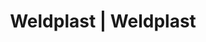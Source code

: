 ---
Link: "file:/Users/vinayakpatel/Downloads/www.weldplast.cz/eshop_products_compare/add/eshop-products-variant183"
product_name: "null"
product_id: "null"
title: "Weldplast | Weldplast"
product_desc: ""
product_specs: ""
product_downloads: ""
href: ""
accessories: ""
similar_products: ""
---
